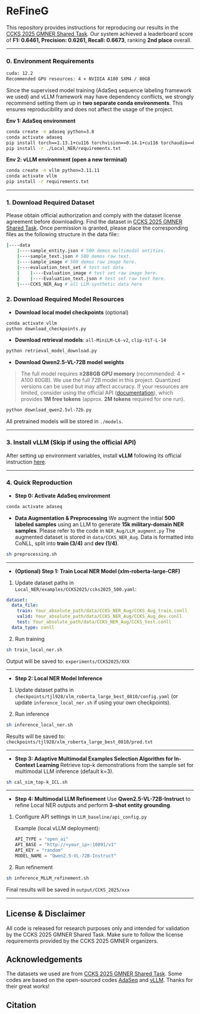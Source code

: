 

# ReFineG 

This repository provides instructions for reproducing our results in the [CCKS 2025 GMNER Shared Task](https://www.osredm.com/competition/zstp2025/fingerpost). Our system achieved a leaderboard score of **F1: 0.6461, Precision: 0.6261, Recall: 0.6673**, ranking **2nd place** overall.

---

### 0. Environment Requirements

```bash
cuda: 12.2
Recommended GPU resources: 4 × NVIDIA A100 SXM4 / 80GB
```

Since the supervised model training (AdaSeq sequence labeling framework we used) and vLLM framework may have dependency conflicts, we strongly recommend setting them up in **two separate conda environments**. This ensures reproducibility and does not affect the usage of the project.

**Env 1: AdaSeq environment**

```bash
conda create -n adaseq python=3.8
conda activate adaseq
pip install torch==1.13.1+cu116 torchvision==0.14.1+cu116 torchaudio==0.13.1 --extra-index-url https://download.pytorch.org/whl/cu116
pip install -r ./Local_NER/requirements.txt
```

**Env 2: vLLM environment (open a new terminal)**

```bash
conda create -n vllm python=3.11.11 
conda activate vllm
pip install -r requirements.txt
```

---

### 1. Download Required Dataset

Please obtain official authorization and comply with the dataset license agreement before downloading. Find the dataset in [CCKS 2025 GMNER Shared Task](https://www.osredm.com/competition/zstp2025/fingerpost). Once permission is granted, please place the corresponding files as the following structure in the data file::

```bash
|----data
    |----sample_entity.json # 500 demos multimodal entities.
    |----sample_text.json # 500 demos raw text.
    |----sample_image # 500 demos raw image here.
    |----evaluation_test_set # test set data
    |    |----Evaluation_image # test set raw image here.
    |    |----Evaluation_text.json # test set raw text here.
    |----CCKS_NER_Aug # all LLM-synthetic data here

```

### 2. Download Required Model Resources

* **Download local model checkpoints** (optional)

```bash
conda activate vllm
python download_checkpoints.py
```

* **Download retrieval models**: `all-MiniLM-L6-v2`, `clip-ViT-L-14`

```bash
python retrieval_model_download.py
```

* **Download Qwen2.5-VL-72B model weights**

> The full model requires **≥288GB GPU memory** (recommended: 4 × A100 80GB).
> We use the full 72B model in this project. Quantized versions can be used but may affect accuracy.
> If your resources are limited, consider using the official API ([documentation](https://help.aliyun.com/zh/model-studio/use-qwen-by-calling-api?spm=a2c4g.11186623.0.0.3cf57d9db0YlOa#15ef0a40798a3)), which provides **1M free tokens** (approx. **2M tokens** required for one run).

```bash
python download_qwen2.5vl-72b.py
```

All pretrained models will be stored in `./models`.

---

### 3. Install vLLM (Skip if using the official API)

After setting up environment variables, install **vLLM** following its official instruction [here](https://github.com/vllm-project/vllm).

---

### 4. Quick Reproduction

* **Step 0: Activate AdaSeq environment**

```bash
conda activate adaseq
```

* **Data Augmentation & Preprocessing**
  We augment the initial **500 labeled samples** using an LLM to generate **15k military-domain NER samples**. Please refer to the code in `NER_Aug/LLM_augment.py`
  The augmented dataset is stored in `data/CCKS_NER_Aug`.
  Data is formatted into CoNLL, split into **train (3/4)** and **dev (1/4)**.

```bash
sh preprocessing.sh
```

---

* **(Optional) Step 1: Train Local NER Model (xlm-roberta-large-CRF)**

1. Update dataset paths in `Local_NER/examples/CCKS2025/ccks2025_500.yaml`:

```yaml
dataset:
  data_file:
    train: Your_absolute_path/data/CCKS_NER_Aug/CCKS_Aug_train.conll
    valid: Your_absolute_path/data/CCKS_NER_Aug/CCKS_Aug_dev.conll
    test: Your_absolute_path/data/CCKS_NER_Aug/CCKS_test.conll
  data_type: conll
```

2. Run training

```bash
sh train_local_ner.sh
```

Output will be saved to: `experiments/CCKS2025/XXX`

---

* **Step 2: Local NER Model Inference**

1. Update dataset paths in `checkpoints/tjl928/xlm_roberta_large_best_0810/config.yaml`
   (or update `inference_local_ner.sh` if using your own checkpoints).

2. Run inference

```bash
sh inference_local_ner.sh
```

Results will be saved to:
`checkpoints/tjl928/xlm_roberta_large_best_0810/pred.txt`

---

* **Step 3: Adaptive Multimodal Examples Selection Algorithm for In-Context Learning**
  Retrieve top-k demonstrations from the sample set for multimodal LLM inference (default k=3).

```bash
sh cal_sim_top-k_ICL.sh
```

---

* **Step 4: Multimodal LLM Refinement**
  Use **Qwen2.5-VL-72B-Instruct** to refine Local NER outputs and perform **3-shot entity grounding**.

1. Configure API settings in `LLM_baseline/api_config.py`

   Example (local vLLM deployment):

   ```python
   API_TYPE = "open_ai"
   API_BASE = "http://<your_ip>:10091/v1"
   API_KEY = "random"
   MODEL_NAME = "Qwen2.5-VL-72B-Instruct"
   ```

2. Run refinement

```bash
sh inference_MLLM_refinement.sh
```

Final results will be saved in `output/CCKS_2025/xxx`

---

## License & Disclaimer

All code is released for research purposes only and intended for validation by the CCKS 2025 GMNER Shared Task. Make sure to follow the license requirements provided by the CCKS 2025 GMNER organizers.

## Acknowledgements

The datasets we used are from  [CCKS 2025 GMNER Shared Task](https://www.osredm.com/competition/zstp2025/fingerpost). Some codes are based on the open-sourced codes [AdaSeq](https://github.com/modelscope/AdaSeq/tree/master) and [vLLM](https://github.com/vllm-project/vllm). Thanks for their great works!

## Citation
